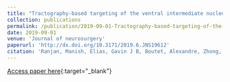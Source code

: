 ```yaml
---
title: "Tractography-based targeting of the ventral intermediate nucleus: accuracy and clinical utility in MRgFUS thalamotomy"
collection: publications
permalink: /publication/2019-09-01-Tractography-based-targeting-of-the-ventral-intermediate-nucleus-accuracy-and-clinical-utility-in-MRgFUS-thalamotomy
date: 2019-09-01
venue: 'Journal of neurosurgery'
paperurl: 'http://dx.doi.org/10.3171/2019.6.JNS19612'
citation: 'Ranjan, Manish, Elias, Gavin J B, Boutet, Alexandre, Zhong, Jidan, Chu, Powell, Germann, Jurgen, <b>Devenyi, Gabriel A</b>, Chakravarty, M Mallar, Fasano, Alfonso, Hynynen, Kullervo, Lipsman, Nir, Hamani, Clement, Kucharczyk, Walter, Schwartz, Michael L, Lozano, Andres M, Hodaie, Mojgan, &quot;Tractography-based targeting of the ventral intermediate nucleus: accuracy and clinical utility in MRgFUS thalamotomy.&quot; Journal of neurosurgery, 2019.'
---
```

[Access paper here](http://dx.doi.org/10.3171/2019.6.JNS19612){:target="_blank"}
